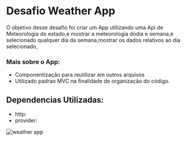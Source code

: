 <h1>Desafio Weather App</h1>

 
 O objetivo desse desafio foi criar um App utilizando
uma Api de Meteorologia do estado,e mostrar a meteorologia dodia e semana,e selecionado qualquer dia da semana,mostrar os dados relativos ao dia selecionado,
### Mais sobre o App:
+ Componentização para reutilizar em outros arquivos
+ Utilizado padrao MVC na finalidade de organização do código.

## Dependencias Utilizadas:
+ http:
+ provider:

![weather app](https://user-images.githubusercontent.com/98062365/202769846-5ecea1bd-0efc-4085-98e2-c5a5376c7ba5.gif)
